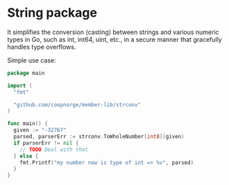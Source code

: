 <!-- markdownlint-disable-file MD009 -->

# String package

It simplifies the conversion (casting) between strings and various numeric
types in Go, such as int, int64, uint, etc., in a secure manner that gracefully
handles type overflows.

Simple use case:

```go
package main

import (
  "fmt"

  "github.com/coopnorge/member-lib/strconv"
)

func main() {
  given := "-32767"
  parsed, parserErr := strconv.ToWholeNumber[int8](given)
  if parserErr != nil {
    // TODO Deal with that
  } else {
    fmt.Printf("my number now is type of int => %v", parsed)
  }
}

```

